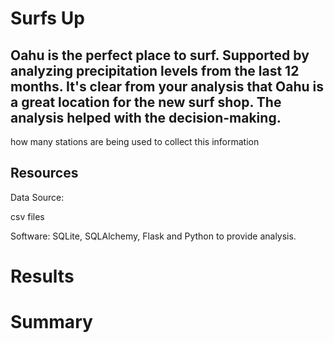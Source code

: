 # Surfs Up

## Oahu is the perfect place to surf. Supported by analyzing precipitation levels from the last 12 months. It's clear from your analysis that Oahu is a great location for the new surf shop. The analysis helped with the decision-making.
how many stations are being used to collect this information

## Resources
Data Source:

csv files

Software: SQLite, SQLAlchemy, Flask and Python to provide analysis.

# Results


# Summary
